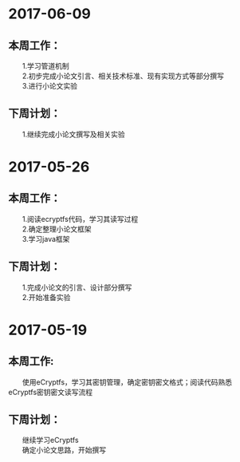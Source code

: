 # 2017-06-09
## 本周工作：
&emsp;&emsp;1.学习管道机制   
&emsp;&emsp;2.初步完成小论文引言、相关技术标准、现有实现方式等部分撰写   
&emsp;&emsp;3.进行小论文实验
## 下周计划：
&emsp;&emsp;1.继续完成小论文撰写及相关实验 


# 2017-05-26
## 本周工作：
&emsp;&emsp;1.阅读ecryptfs代码，学习其读写过程  
&emsp;&emsp;2.确定整理小论文框架  
&emsp;&emsp;3.学习java框架
## 下周计划：
&emsp;&emsp;1.完成小论文的引言、设计部分撰写   
&emsp;&emsp;2.开始准备实验


# 2017-05-19 
## 本周工作: 
&emsp;&emsp;使用eCryptfs，学习其密钥管理，确定密钥密文格式；阅读代码熟悉eCryptfs密钥密文读写流程 
## 下周计划： 
&emsp;&emsp;继续学习eCryptfs  
&emsp;&emsp;确定小论文思路，开始撰写
